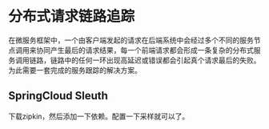 # 分布式请求链路追踪

在微服务框架中，一个由客户端发起的请求在后端系统中会经过多个不同的服务节点调用来协同产生最后的请求结果，每一个前端请求都会形成一条复杂的分布式服务调用链路，链路中的任何一环出现高延迟或错误都会引起真个请求最后的失败。为此需要一套完成的服务跟踪的解决方案。

## SpringCloud Sleuth

下载zipkin，然后添加一下依赖。配置一下采样就可以了。
